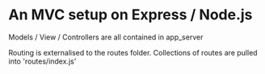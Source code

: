 An MVC setup on Express / Node.js
=================================

Models / View / Controllers are all contained in app_server

Routing is externalised to the routes folder. Collections of routes are pulled into 'routes/index.js'